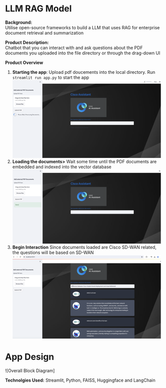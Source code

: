 # LLM RAG Model

**Background:** <br/> Utilise open-source frameworks to build a LLM that uses RAG for enterprise document retrieval and summarization 
<br/>

**Product Description:** <br/>
Chatbot that you can interact with and ask questions about the PDF documents you uploaded into the file directory or through the drag-down UI <br/>

**Product Overview**<br/>
1. **Starting the app**:<space> Upload pdf doucements into the local directory. Run `streamlit run app.py` to start the app  <br/>
![App Interface Diagram](https://github.com/jiajiacisco/LLM/blob/main/images/a1.png)
2. **Loading the documents>** Wait some time until the PDF documents are embedded and indexed into the vector database <br/>
![App Interface Diagram](https://github.com/jiajiacisco/LLM/blob/main/images/a2.png)
3. **Begin Interaction** Since documents loaded are Cisco SD-WAN related, the questions will be based on SD-WAN <br/>
![App Interface Diagram](https://github.com/jiajiacisco/LLM/blob/main/images/a3.png)

# App Design <br />
![Overall Block Diagram]

**Technolgies Used:** 
Streamlit, Python, FAISS, Huggingface and LangChain
